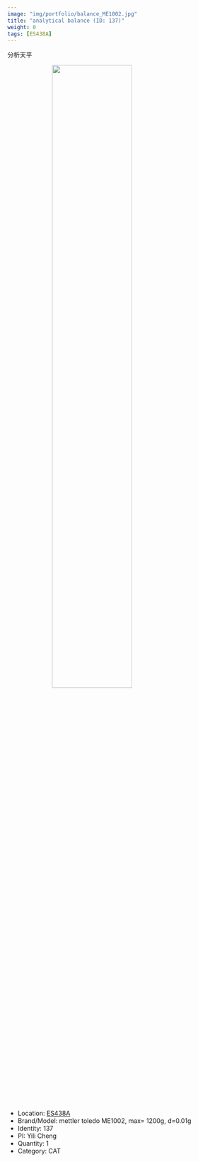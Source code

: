 ```yaml
---
image: "img/portfolio/balance_ME1002.jpg"
title: "analytical balance (ID: 137)"
weight: 0
tags: [ES438A]
---
```


分析天平

<!--more-->

<img src="../../img/portfolio/balance_ME1002.jpg" width="60%" style="display: block; margin: auto;">

- Location: [ES438A](../../tags/es438a)
- Brand/Model: mettler toledo ME1002, max= 1200g, d=0.01g
- Identity: 137
- PI: Yili Cheng
- Quantity: 1
- Category: CAT






